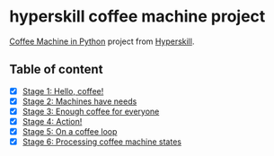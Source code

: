 # hyperskill coffee machine project

[Coffee Machine in Python][1] project from [Hyperskill][2].

## Table of content

- [x] [Stage 1: Hello, coffee!](src/Stage_1/project.py)
- [x] [Stage 2: Machines have needs](src/Stage_2/project.py)
- [x] [Stage 3: Enough coffee for everyone](src/Stage_3/project.py)
- [x] [Stage 4: Action!](src/Stage_4/project.py)
- [x] [Stage 5: On a coffee loop](src/Stage_5/project.py)
- [x] [Stage 6: Processing coffee machine states](src/Stage_6/project.py)

[1]: https://hyperskill.org/projects/68
[2]: https://hyperskill.org/
